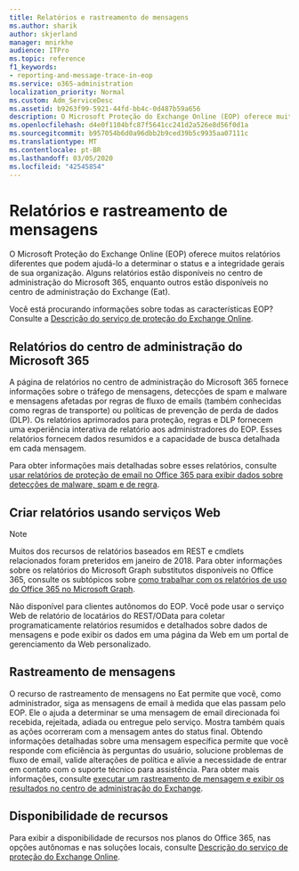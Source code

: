 ```yaml
---
title: Relatórios e rastreamento de mensagens
ms.author: sharik
author: skjerland
manager: mnirkhe
audience: ITPro
ms.topic: reference
f1_keywords:
- reporting-and-message-trace-in-eop
ms.service: o365-administration
localization_priority: Normal
ms.custom: Adm_ServiceDesc
ms.assetid: b9263f99-5921-44fd-bb4c-0d487b59a656
description: O Microsoft Proteção do Exchange Online (EOP) oferece muitos relatórios diferentes que podem ajudá-lo a determinar o status e a integridade gerais de sua organização. Alguns relatórios estão disponíveis no centro de administração do Microsoft 365, enquanto outros estão disponíveis no centro de administração do Exchange (Eat).
ms.openlocfilehash: d4e0f1104bfc87f5641cc241d2a526e8d56f0d1a
ms.sourcegitcommit: b957054b6d0a96dbb2b9ced39b5c9935aa07111c
ms.translationtype: MT
ms.contentlocale: pt-BR
ms.lasthandoff: 03/05/2020
ms.locfileid: "42545854"
---
```

# <a name="reporting-and-message-trace"></a>Relatórios e rastreamento de mensagens

O Microsoft Proteção do Exchange Online (EOP) oferece muitos relatórios diferentes que podem ajudá-lo a determinar o status e a integridade gerais de sua organização. Alguns relatórios estão disponíveis no centro de administração do Microsoft 365, enquanto outros estão disponíveis no centro de administração do Exchange (Eat).

Você está procurando informações sobre todas as características EOP? Consulte a [Descrição do serviço de proteção do Exchange Online](exchange-online-protection-service-description.md).

## <a name="microsoft-365-admin-center-reports"></a>Relatórios do centro de administração do Microsoft 365

A página de relatórios no centro de administração do Microsoft 365 fornece informações sobre o tráfego de mensagens, detecções de spam e malware e mensagens afetadas por regras de fluxo de emails (também conhecidas como regras de transporte) ou políticas de prevenção de perda de dados (DLP). Os relatórios aprimorados para proteção, regras e DLP fornecem uma experiência interativa de relatório aos administradores do EOP. Esses relatórios fornecem dados resumidos e a capacidade de busca detalhada em cada mensagem.

Para obter informações mais detalhadas sobre esses relatórios, consulte [usar relatórios de proteção de email no Office 365 para exibir dados sobre detecções de malware, spam e de regra](https://docs.microsoft.com/exchange/monitoring/use-mail-protection-reports).

## <a name="reporting-using-web-services"></a>Criar relatórios usando serviços Web

> [!NOTE]
> Muitos dos recursos de relatórios baseados em REST e cmdlets relacionados foram preteridos em janeiro de 2018. Para obter informações sobre os relatórios do Microsoft Graph substitutos disponíveis no Office 365, consulte os subtópicos sobre [como trabalhar com os relatórios de uso do Office 365 no Microsoft Graph](https://go.microsoft.com/fwlink/p/?LinkID=865135).

Não disponível para clientes autônomos do EOP. Você pode usar o serviço Web de relatório de locatários do REST/OData para coletar programaticamente relatórios resumidos e detalhados sobre dados de mensagens e pode exibir os dados em uma página da Web em um portal de gerenciamento da Web personalizado.

## <a name="message-trace"></a>Rastreamento de mensagens

O recurso de rastreamento de mensagens no Eat permite que você, como administrador, siga as mensagens de email à medida que elas passam pelo EOP. Ele o ajuda a determinar se uma mensagem de email direcionada foi recebida, rejeitada, adiada ou entregue pelo serviço. Mostra também quais as ações ocorreram com a mensagem antes do status final. Obtendo informações detalhadas sobre uma mensagem específica permite que você responde com eficiência às perguntas do usuário, solucione problemas de fluxo de email, valide alterações de política e alivie a necessidade de entrar em contato com o suporte técnico para assistência. Para obter mais informações, consulte [executar um rastreamento de mensagem e exibir os resultados no centro de administração do Exchange](https://docs.microsoft.com/exchange/monitoring/trace-an-email-message/run-a-message-trace-and-view-results).

## <a name="feature-availability"></a>Disponibilidade de recursos

Para exibir a disponibilidade de recursos nos planos do Office 365, nas opções autônomas e nas soluções locais, consulte [Descrição do serviço de proteção do Exchange Online](exchange-online-protection-service-description.md).
